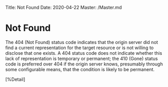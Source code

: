Title: Not Found
Date: 2020-04-22
Master: /Master.md

Not Found
=============================

The 404 (Not Found) status code indicates that the origin server did
not find a current representation for the target resource or is not
willing to disclose that one exists.  A 404 status code does not
indicate whether this lack of representation is temporary or
permanent; the 410 (Gone) status code is preferred over 404 if the
origin server knows, presumably through some configurable means, that
the condition is likely to be permanent.

[%Detail]